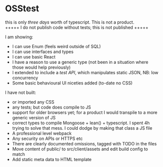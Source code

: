 # OSStest
this is only *three days* worth of typescript.  This is not a product.  
+++++ I do not publish code without tests; this is not published +++++

I am showing:
* I can use Enum (feels weird outside of SQL)
* I can use interfaces and types
* I can use basic React 
* I have a reason to use a generic type (not been in a situation where those would help previously)
* I extended to include a *test API*, which manipulates static JSON, NB: low concurrency
* Some basic behavioural UI niceties added (to-date no CSS)

I have not built:
* or imported any CSS
* any tests; but code does compile to JS
* support for older browsers yet; for a product I would transpile to a more generic version of JS
* correct types to compile Mongoose + lean() + typescript.  I spent 4h trying to solve that mess.  I could dodge by making that class a JS file
* A professional level webpack
* Any security on APIs or HTTPS etc
* There are clearly documented omissions, tagged with TODO in the files
* Move content of public/  to src/client/assets and edit build config to match
* Add static meta data to HTML template

